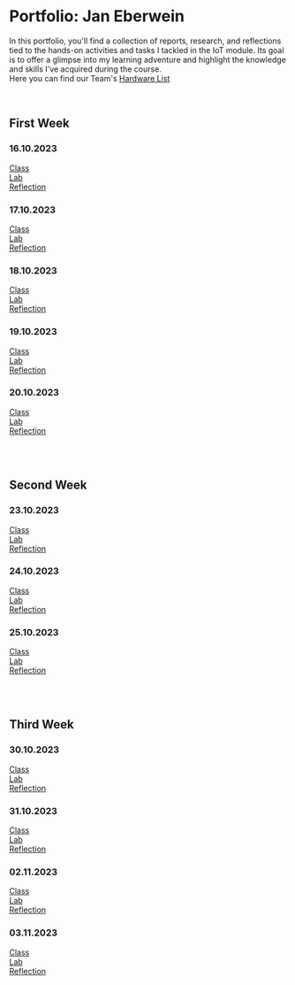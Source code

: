 # Portfolio: Jan Eberwein
In this portfolio, you'll find a collection of reports, research, and reflections tied to the hands-on activities and tasks I tackled in the IoT module. Its goal is to offer a glimpse into my learning adventure and highlight the knowledge and skills I've acquired during the course.
</br>
Here you can find our Team's <a href="https://docs.google.com/spreadsheets/d/190sODLejnHVpBGEm2-nC2-qgiPEmNxYNmoZCu8LaDyE/edit?usp=sharing"> Hardware List </a>

</br>

## First Week
### 16.10.2023 
<a href="https://github.com/JesperHartsuiker/IoT-module/blob/main/Jan%20Eberwein/Classes/class_16-10-23.md"> Class </a> 
</br> <a href="https://github.com/JesperHartsuiker/IoT-module/blob/main/Jan%20Eberwein/Classes/lab_16-10-23.md"> Lab </a> 
</br> <a href="https://github.com/JesperHartsuiker/IoT-module/blob/main/Jan%20Eberwein/Classes/reflection_16-10-23.md"> Reflection </a>

### 17.10.2023 
<a href="https://github.com/JesperHartsuiker/IoT-module/blob/main/Jan%20Eberwein/Classes/class_17-10-23.md"> Class </a>
</br> <a href="https://github.com/JesperHartsuiker/IoT-module/blob/main/Jan%20Eberwein/Classes/lab_17-10-23.md"> Lab </a>
</br> <a href="https://github.com/JesperHartsuiker/IoT-module/blob/main/Jan%20Eberwein/Classes/reflection_17-10-23.md"> Reflection </a>

### 18.10.2023
<a href="https://github.com/JesperHartsuiker/IoT-module/blob/main/Jan%20Eberwein/Classes/class_18-10-23.md"> Class </a> 
</br> <a href="https://github.com/JesperHartsuiker/IoT-module/blob/main/Jan%20Eberwein/Classes/lab_18-10-23.md"> Lab </a> 
</br> <a href="https://github.com/JesperHartsuiker/IoT-module/blob/main/Jan%20Eberwein/Classes/reflection_18-10-23.md"> Reflection </a>

### 19.10.2023
<a href="https://github.com/JesperHartsuiker/IoT-module/blob/main/Jan%20Eberwein/Classes/class_19-10-23.md"> Class </a> 
</br> <a href="https://github.com/JesperHartsuiker/IoT-module/blob/main/Jan%20Eberwein/Classes/lab_19-10-23.md"> Lab </a> 
</br> <a href="https://github.com/JesperHartsuiker/IoT-module/blob/main/Jan%20Eberwein/Classes/reflection_19-10-23.md"> Reflection </a>

### 20.10.2023
<a href="https://github.com/JesperHartsuiker/IoT-module/blob/main/Jan%20Eberwein/Classes/class_20-10-23.md"> Class </a> 
</br> <a href="https://github.com/JesperHartsuiker/IoT-module/blob/main/Jan%20Eberwein/Classes/lab_20-10-23.md"> Lab </a> 
</br> <a href="https://github.com/JesperHartsuiker/IoT-module/blob/main/Jan%20Eberwein/Classes/reflection_20-10-23.md"> Reflection </a>

</br>
</br>

## Second Week

### 23.10.2023
<a href="https://github.com/JesperHartsuiker/IoT-module/blob/main/Jan%20Eberwein/Classes/class_23-10-23.md"> Class </a> 
</br> <a href="https://github.com/JesperHartsuiker/IoT-module/blob/main/Jan%20Eberwein/Classes/lab_23-10-23.md"> Lab </a> 
</br> <a href="https://github.com/JesperHartsuiker/IoT-module/blob/main/Jan%20Eberwein/Classes/reflection_23-10-23.md"> Reflection </a>

### 24.10.2023
<a href="https://github.com/JesperHartsuiker/IoT-module/blob/main/Jan%20Eberwein/Classes/class_24-10-23.md"> Class </a> 
</br> <a href="https://github.com/JesperHartsuiker/IoT-module/blob/main/Jan%20Eberwein/Classes/lab_24-10-23.md"> Lab </a> 
</br> <a href="https://github.com/JesperHartsuiker/IoT-module/blob/main/Jan%20Eberwein/Classes/reflection_24-10-23.md"> Reflection </a>

### 25.10.2023
<a href="https://github.com/JesperHartsuiker/IoT-module/blob/main/Jan%20Eberwein/Classes/class_25-10-23.md"> Class </a> 
</br> <a href="https://github.com/JesperHartsuiker/IoT-module/blob/main/Jan%20Eberwein/Classes/lab_25-10-23.md"> Lab </a> 
</br> <a href="https://github.com/JesperHartsuiker/IoT-module/blob/main/Jan%20Eberwein/Classes/reflection_25-10-23.md"> Reflection </a>

</br>
</br>

## Third Week

### 30.10.2023
<a href="https://github.com/JesperHartsuiker/IoT-module/blob/main/Jan%20Eberwein/Classes/class_30-10-23.md"> Class </a> 
</br> <a href="https://github.com/JesperHartsuiker/IoT-module/blob/main/Jan%20Eberwein/Classes/lab_30-10-23.md"> Lab </a> 
</br> <a href="https://github.com/JesperHartsuiker/IoT-module/blob/main/Jan%20Eberwein/Classes/reflection_30-10-23.md"> Reflection </a>

### 31.10.2023
<a href="https://github.com/JesperHartsuiker/IoT-module/blob/main/Jan%20Eberwein/Classes/class_31-10-23.md"> Class </a> 
</br> <a href="https://github.com/JesperHartsuiker/IoT-module/blob/main/Jan%20Eberwein/Classes/lab_31-10-23.md"> Lab </a> 
</br> <a href="https://github.com/JesperHartsuiker/IoT-module/blob/main/Jan%20Eberwein/Classes/reflection_31-10-23.md"> Reflection </a>

### 02.11.2023
<a href="https://github.com/JesperHartsuiker/IoT-module/blob/main/Jan%20Eberwein/Classes/class_02-11-23.md"> Class </a> 
</br> <a href="https://github.com/JesperHartsuiker/IoT-module/blob/main/Jan%20Eberwein/Classes/lab_02-11-23.md"> Lab </a> 
</br> <a href="https://github.com/JesperHartsuiker/IoT-module/blob/main/Jan%20Eberwein/Classes/reflection_02-11-23.md"> Reflection </a>

### 03.11.2023
<a href="https://github.com/JesperHartsuiker/IoT-module/blob/main/Jan%20Eberwein/Classes/class_03-11-23.md"> Class </a> 
</br> <a href="https://github.com/JesperHartsuiker/IoT-module/blob/main/Jan%20Eberwein/Classes/lab_03-11-23.md"> Lab </a> 
</br> <a href="https://github.com/JesperHartsuiker/IoT-module/blob/main/Jan%20Eberwein/Classes/reflection_03-11-23.md"> Reflection </a>

